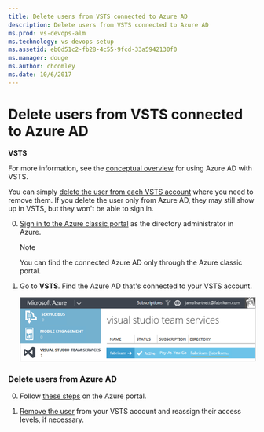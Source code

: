 ```yaml
---
title: Delete users from VSTS connected to Azure AD
description: Delete users from VSTS connected to Azure AD
ms.prod: vs-devops-alm
ms.technology: vs-devops-setup
ms.assetid: eb0d51c2-fb28-4c55-9fcd-33a5942130f0
ms.manager: douge
ms.author: chcomley
ms.date: 10/6/2017
---
```


#	Delete users from VSTS connected to Azure AD

**VSTS**

For more information, see the [conceptual overview](access-with-azure-ad.md) for using Azure AD with VSTS.


You can simply [delete the user from each VSTS account](delete-account-users.md) 
where you need to remove them. If you delete the user only from Azure AD, they may still show up in VSTS, but 
they won't be able to sign in.

0.  [Sign in to the Azure classic portal](https://manage.windowsazure.com/) 
as the directory administrator in Azure.

	> [!NOTE]
	> You can find the connected Azure AD 
	> only through the Azure classic portal.

0.  Go to **VSTS**. 
Find the Azure AD that's connected to your 
VSTS account.

    ![Find the directory connected to your account](_img/manage-work-access/azurefindconnecteddirectory.png)

###	Delete users from Azure AD

0.	Follow [these steps](https://docs.microsoft.com/en-us/azure/active-directory/active-directory-users-delete-user-azure-portal) on the Azure portal.

0.  [Remove the user](delete-account-users.md) 
from your VSTS account and reassign their access levels, if necessary.


